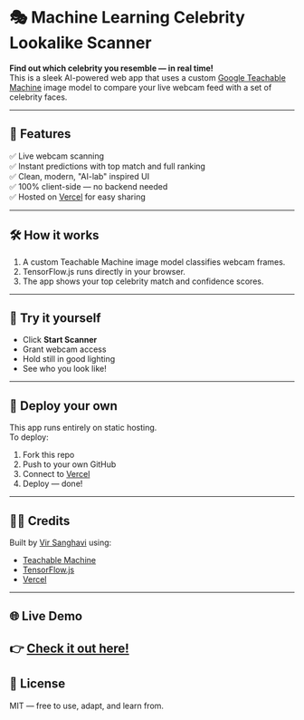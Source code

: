 # 🎭 Machine Learning Celebrity Lookalike Scanner

**Find out which celebrity you resemble — in real time!**  
This is a sleek AI-powered web app that uses a custom [Google Teachable Machine](https://teachablemachine.withgoogle.com/) image model to compare your live webcam feed with a set of celebrity faces.

---

## 🚀 Features

✅ Live webcam scanning  
✅ Instant predictions with top match and full ranking  
✅ Clean, modern, "AI-lab" inspired UI  
✅ 100% client-side — no backend needed  
✅ Hosted on [Vercel](https://vercel.com) for easy sharing

---

## 🛠 How it works

1. A custom Teachable Machine image model classifies webcam frames.
2. TensorFlow.js runs directly in your browser.
3. The app shows your top celebrity match and confidence scores.

---

## 📸 Try it yourself

- Click **Start Scanner**
- Grant webcam access
- Hold still in good lighting
- See who you look like!

---

## 📡 Deploy your own

This app runs entirely on static hosting.  
To deploy:
1. Fork this repo
2. Push to your own GitHub
3. Connect to [Vercel](https://vercel.com)
4. Deploy — done!

---

## 🧑‍💻 Credits

Built by [Vir Sanghavi](https://github.com/VirSanghavi) using:
- [Teachable Machine](https://teachablemachine.withgoogle.com)
- [TensorFlow.js](https://www.tensorflow.org/js)
- [Vercel](https://vercel.com)

---
## 🌐 Live Demo

👉 [Check it out here!](https://ml-celebrity-lookalike-scanner.vercel.app/)
---

## 🔗 License

MIT — free to use, adapt, and learn from.
